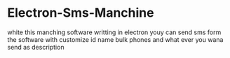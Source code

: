 # Electron-Sms-Manchine
white this manching software writting in electron youy can send sms form the software with customize id name bulk phones and what ever you wana send as description
